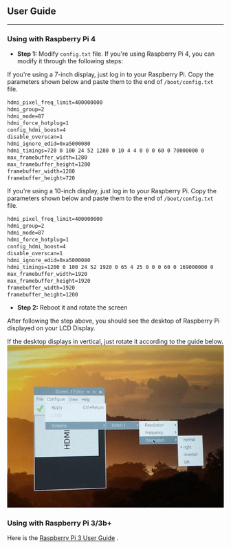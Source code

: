 ## User Guide  
***



### Using with Raspberry Pi 4  

- **Step 1:** Modify `config.txt` file. If you're using Raspberry Pi 4, you can modify it through the following steps:  

If you're using a 7-inch display, just log in to your Raspberry Pi. Copy the parameters shown below and paste them to the end of `/boot/config.txt` file.  

```
hdmi_pixel_freq_limit=400000000 
hdmi_group=2
hdmi_mode=87 
hdmi_force_hotplug=1
config_hdmi_boost=4
disable_overscan=1
hdmi_ignore_edid=0xa5000080
hdmi_timings=720 0 100 24 52 1280 0 10 4 4 0 0 0 60 0 70000000 0 
max_framebuffer_width=1280 
max_framebuffer_height=1280  
framebuffer_width=1280 
framebuffer_height=720
```  

If you're using a 10-inch display, just log in to your Raspberry Pi. Copy the parameters shown below and paste them to the end of `/boot/config.txt` file.  

```
hdmi_pixel_freq_limit=400000000 
hdmi_group=2
hdmi_mode=87 
hdmi_force_hotplug=1
config_hdmi_boost=4
disable_overscan=1
hdmi_ignore_edid=0xa5000080
hdmi_timings=1200 0 100 24 52 1920 0 65 4 25 0 0 0 60 0 169000000 0
max_framebuffer_width=1920
max_framebuffer_height=1920
framebuffer_width=1920
framebuffer_height=1200
```  

- **Step 2:** Reboot it and rotate the screen  

After following the step above, you should see the desktop of Raspberry Pi displayed on your LCD Display.  

If the desktop displays in vertical, just rotate it according to the guide below.  
![](https://raw.githubusercontent.com/SeeedDocument/Raspberry-4-get-start/master/img/Screen-Config.jpg)  



### Using with Raspberry Pi 3/3b+  
Here is the [Raspberry Pi 3 User Guide](https://docs.google.com/viewer?url=https://files.seeedstudio.com/wiki/Pi_screen/Instructions_for_use.pdf) .